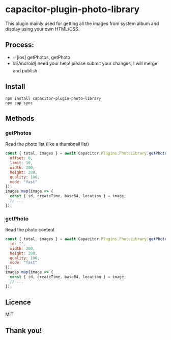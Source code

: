 # capacitor-plugin-photo-library

This plugin mainly used for getting all the images from system album and display using your own HTML/CSS.

## Process:

- ✅[ios] getPhotos, getPhoto
- ☑️[Android] need your help! please submit your changes, I will merge and publish

## Install

```
npm install capacitor-plugin-photo-library
npx cap sync
```

## Methods

### getPhotos

Read the photo list (like a thumbnail list)

```javascript
const { total, images } = await Capacitor.Plugins.PhotoLibrary.getPhotos({
  offset: 0,
  limit: 10,
  width: 200,
  height: 200,
  quality: 100,
  mode: "fast"
});
images.map(image => {
  const { id, createTime, base64, location } = image;
  // ...
});
```

### getPhoto

Read the photo content

```javascript
const { total, images } = await Capacitor.Plugins.PhotoLibrary.getPhotos({
  id: "",
  width: 200,
  height: 200,
  quality: 100,
  mode: "fast"
});
images.map(image => {
  const { id, createTime, base64, location } = image;
  // ...
});
```

## Licence

MIT

## Thank you!
